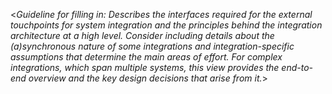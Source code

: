 <_Guideline for filling in: Describes the interfaces required for the external touchpoints for system integration and the principles behind the integration architecture at a high level. Consider including details about the (a)synchronous nature of some integrations and integration-specific assumptions that determine the main areas of effort. For complex integrations, which span multiple systems, this view provides the end-to-end overview and the key design decisions that arise from it._>